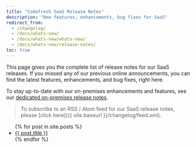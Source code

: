 ```yaml
---
title: "Codefresh SaaS Release Notes"
description: "New features, enhancements, bug fixes for SaaS"
redirect_from:
  - /changelog/
  - /docs/whats-new/
  - /docs/whats-new/whats-new/
  - /docs/whats-new/release-notes/
toc: true
---
```


This page gives you the complete list of release notes for our SaaS releases.
If you missed any of our previous online announcements, you can find the latest features, enhancements, and bug fixes, right here.

To stay up-to-date with our on-premises enhancements and features, see our [dedicated on-premises release notes]({{site.baseurl}}/docs/whats-new/on-prem-release-notes/).


> To subscribe to an RSS / Atom feed for our SaaS release notes, please [click here]({{ site.baseurl }}/changelog/feed.xml).



<ul>
  {% for post in site.posts %}
    <li>
      <a href="{{ site.baseurl }}{{ post.url }}">{{ post.title }}</a>
    </li>
  {% endfor %}
</ul>
